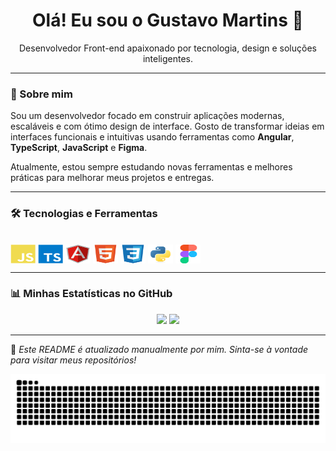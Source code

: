 <h1 align="center">Olá! Eu sou o Gustavo Martins 👋</h1>

<p align="center">
  Desenvolvedor Front-end apaixonado por tecnologia, design e soluções inteligentes.
</p>

---

### 🚀 Sobre mim

Sou um desenvolvedor focado em construir aplicações modernas, escaláveis e com ótimo design de interface. Gosto de transformar ideias em interfaces funcionais e intuitivas usando ferramentas como **Angular**, **TypeScript**, **JavaScript** e **Figma**.

Atualmente, estou sempre estudando novas ferramentas e melhores práticas para melhorar meus projetos e entregas.

---

### 🛠️ Tecnologias e Ferramentas

<div style="display: inline_block"><br>
  <img align="center" alt="Gusta-JavaScript" title="JavaScript" height="30" width="40" src="https://raw.githubusercontent.com/devicons/devicon/master/icons/javascript/javascript-plain.svg">
  <img align="center" alt="Gusta-TypeScript" title="TypeScript" height="30" width="40" src="https://raw.githubusercontent.com/devicons/devicon/master/icons/typescript/typescript-plain.svg">
  <img align="center" alt="Gusta-Angular" title="Angular" height="30" width="40" src="https://raw.githubusercontent.com/devicons/devicon/master/icons/angularjs/angularjs-original.svg">
  <img align="center" alt="Gusta-HTML" title="HTML5" height="30" width="40" src="https://raw.githubusercontent.com/devicons/devicon/master/icons/html5/html5-original.svg">
  <img align="center" alt="Gusta-CSS" title="CSS3" height="30" width="40" src="https://raw.githubusercontent.com/devicons/devicon/master/icons/css3/css3-original.svg">
  <img align="center" alt="Gusta-Python" title="Python" height="30" width="40" src="https://raw.githubusercontent.com/devicons/devicon/master/icons/python/python-original.svg">
  <img align="center" alt="Gusta-Figma" title="Figma" height="30" width="40" src="https://raw.githubusercontent.com/devicons/devicon/master/icons/figma/figma-original.svg">
</div>

---

### 📊 Minhas Estatísticas no GitHub

<div align="center">
  <img height="180em" src="https://github-readme-stats.vercel.app/api?username=Gustasilvadev&show_icons=true&theme=transparent"/>
  <img height="180em" src="https://github-readme-stats.vercel.app/api/top-langs/?username=Gustasilvadev&layout=compact&bg_color=00000000"/>
</div>

---



📝 *Este README é atualizado manualmente por mim. Sinta-se à vontade para visitar meus repositórios!*


<img src="https://raw.githubusercontent.com/Gustasilvadev/Gustasilvadev/output/snake.svg" alt="Snake animation" />
